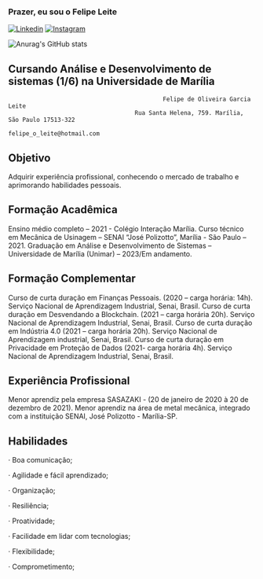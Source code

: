 ### Prazer, eu sou o Felipe Leite
[![Linkedin](https://img.shields.io/badge/LinkedIn-0077B5?style=for-the-badge&logo=linkedin&logoColor=white)](https://www.linkedin.com/in/felipe-leite-282aa5252/)
[![Instagram](https://img.shields.io/badge/Instagram-E4405F?style=for-the-badge&logo=instagram&logoColor=white)](https://www.instagram.com/flp.leite/)

![Anurag's GitHub stats](https://github-readme-stats.vercel.app/api?username=FlpLeite&show_icons=true&theme=tokyonight)

## Cursando Análise e Desenvolvimento de sistemas (1/6) na Universidade de Marília
                                                Felipe de Oliveira Garcia Leite 
                                        Rua Santa Helena, 759. Marília, São Paulo 17513-322 
                                                  felipe_o_leite@hotmail.com
## Objetivo 
Adquirir experiência profissional, conhecendo o mercado de trabalho e aprimorando 
habilidades pessoais.
## Formação Acadêmica
Ensino médio completo – 2021 - Colégio Interação Marília. 
Curso técnico em Mecânica de Usinagem – SENAI “José Polizotto”, Marília - São Paulo –
2021.
Graduação em Análise e Desenvolvimento de Sistemas – Universidade de Marília 
(Unimar) – 2023/Em andamento.
## Formação Complementar
Curso de curta duração em Finanças Pessoais. (2020 – carga horária: 14h). Serviço 
Nacional de Aprendizagem Industrial, Senai, Brasil.
Curso de curta duração em Desvendando a Blockchain. (2021 – carga horária 20h). 
Serviço Nacional de Aprendizagem Industrial, Senai, Brasil.
Curso de curta duração em Indústria 4.0 (2021 – carga horária 20h). Serviço Nacional 
de Aprendizagem industrial, Senai, Brasil. Curso de curta duração em Privacidade em 
Proteção de Dados (2021- carga horária 4h). Serviço Nacional de Aprendizagem 
Industrial, Senai, Brasil.
## Experiência Profissional
Menor aprendiz pela empresa SASAZAKI - (20 de janeiro de 2020 à 20 de dezembro de 
2021). 
Menor aprendiz na área de metal mecânica, integrado com a instituição SENAI, José 
Polizotto - Marília-SP. 
## Habilidades
· Boa comunicação; 

· Agilidade e fácil aprendizado; 

· Organização; 

· Resiliência;

· Proatividade; 

· Facilidade em lidar com tecnologias; 

· Flexibilidade; 

· Comprometimento;




